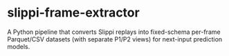 # slippi-frame-extractor
A Python pipeline that converts Slippi replays into fixed-schema per-frame Parquet/CSV datasets (with separate P1/P2 views) for next-input prediction models.
